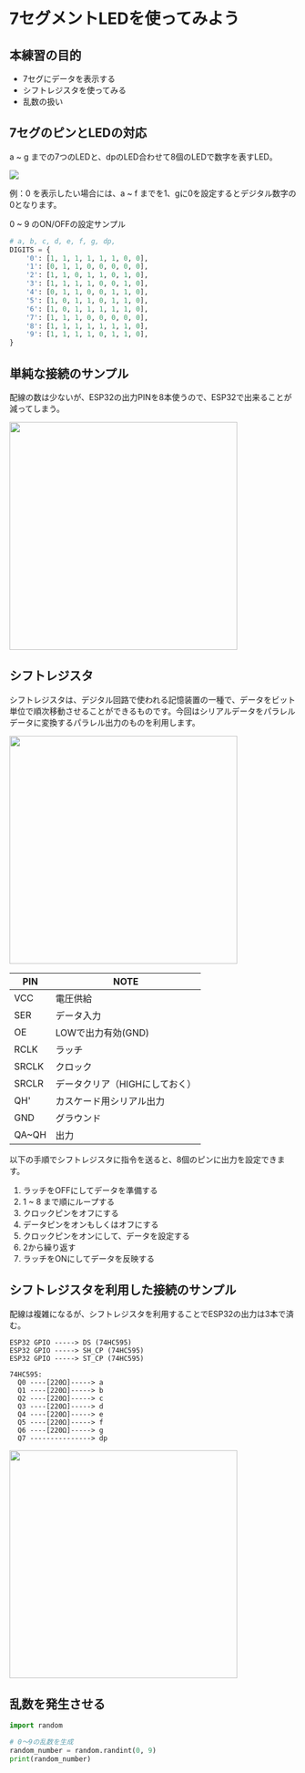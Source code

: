 # 7セグメントLEDを使ってみよう

## 本練習の目的

- 7セグにデータを表示する
- シフトレジスタを使ってみる
- 乱数の扱い

## 7セグのピンとLEDの対応

a ~ g までの7つのLEDと、dpのLED合わせて8個のLEDで数字を表すLED。

<image src="7seg-pin.png">

例：0 を表示したい場合には、a ~ f までを1、gに0を設定するとデジタル数字の0となります。

0 ~ 9 のON/OFFの設定サンプル

```python
# a, b, c, d, e, f, g, dp,
DIGITS = {
    '0': [1, 1, 1, 1, 1, 1, 0, 0],
    '1': [0, 1, 1, 0, 0, 0, 0, 0],
    '2': [1, 1, 0, 1, 1, 0, 1, 0],
    '3': [1, 1, 1, 1, 0, 0, 1, 0],
    '4': [0, 1, 1, 0, 0, 1, 1, 0],
    '5': [1, 0, 1, 1, 0, 1, 1, 0],
    '6': [1, 0, 1, 1, 1, 1, 1, 0],
    '7': [1, 1, 1, 0, 0, 0, 0, 0],
    '8': [1, 1, 1, 1, 1, 1, 1, 0],
    '9': [1, 1, 1, 1, 0, 1, 1, 0],
}
```

## 単純な接続のサンプル

配線の数は少ないが、ESP32の出力PINを8本使うので、ESP32で出来ることが減ってしまう。

<image src="7seg-direct.png" width="400px">

## シフトレジスタ

シフトレジスタは、デジタル回路で使われる記憶装置の一種で、データをビット単位で順次移動させることができるものです。今回はシリアルデータをパラレルデータに変換するパラレル出力のものを利用します。

<image src="74HC595.png" width="400px">

| PIN | NOTE |
| --- | --- |
| VCC | 電圧供給 |
| SER | データ入力 |
| OE | LOWで出力有効(GND) |
| RCLK | ラッチ |
| SRCLK | クロック |
| SRCLR | データクリア（HIGHにしておく） |
| QH' | カスケード用シリアル出力 |
| GND | グラウンド |
| QA~QH | 出力 |

以下の手順でシフトレジスタに指令を送ると、8個のピンに出力を設定できます。

1. ラッチをOFFにしてデータを準備する
2. 1 ~ 8 まで順にループする
3. クロックピンをオフにする
4. データピンをオンもしくはオフにする
5. クロックピンをオンにして、データを設定する
6. 2から繰り返す
7. ラッチをONにしてデータを反映する

## シフトレジスタを利用した接続のサンプル

配線は複雑になるが、シフトレジスタを利用することでESP32の出力は3本で済む。

```text
ESP32 GPIO -----> DS (74HC595)
ESP32 GPIO -----> SH_CP (74HC595)
ESP32 GPIO -----> ST_CP (74HC595)

74HC595:
  Q0 ----[220Ω]-----> a
  Q1 ----[220Ω]-----> b
  Q2 ----[220Ω]-----> c
  Q3 ----[220Ω]-----> d
  Q4 ----[220Ω]-----> e
  Q5 ----[220Ω]-----> f
  Q6 ----[220Ω]-----> g
  Q7 ---------------> dp
```

<image src="7seg.png" width="400px">


## 乱数を発生させる

```python
import random

# 0〜9の乱数を生成
random_number = random.randint(0, 9)
print(random_number)
```
